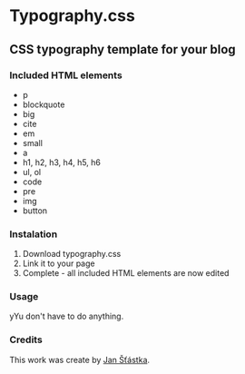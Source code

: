 # Typography.css
## CSS typography template for your blog

### Included HTML elements
- p
- blockquote
- big
- cite
- em
- small
- a
- h1, h2, h3, h4, h5, h6
- ul, ol
- code
- pre
- img
- button

### Instalation
1. Download typography.css
2. Link it to your page
3. Complete - all included HTML elements are now edited

### Usage
yYu don't have to do anything.

### Credits
This work was create by [Jan Šťástka](https://jsweb.pslib.cloud/).
